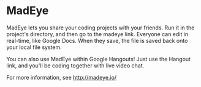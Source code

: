 MadEye
======

MadEye lets you share your coding projects with your friends.  Run it in the
project's directory, and then go to the madeye link.  Everyone can edit in 
real-time, like Google Docs.  When they save, the file is saved back onto your
local file system.

You can also use MadEye within Google Hangouts!  Just use the Hangout link,
and you'll be coding together with live video chat.

For more information, see http://madeye.io/
